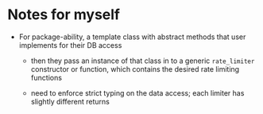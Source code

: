 # Notes for myself

- For package-ability, a template class with abstract methods that user implements for their DB access

  - then they pass an instance of that class in to a generic `rate_limiter` constructor or function, which contains the desired rate limiting functions 

  - need to enforce strict typing on the data access; each limiter has slightly different returns